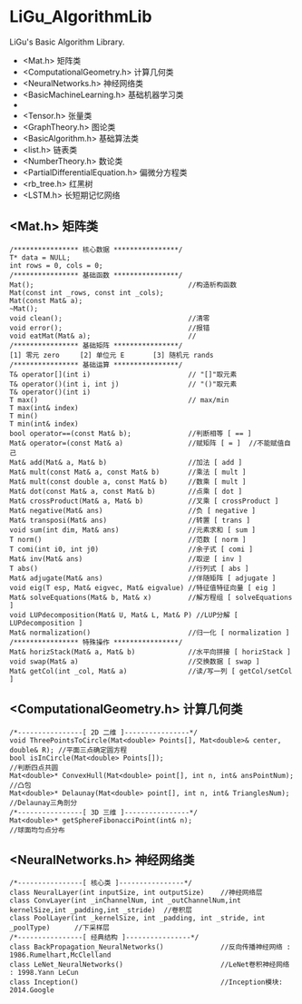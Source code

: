 # LiGu_AlgorithmLib
LiGu's Basic Algorithm Library.  
* <Mat.h>                   矩阵类  
* <ComputationalGeometry.h> 计算几何类  
* <NeuralNetworks.h>        神经网络类
* <BasicMachineLearning.h>  基础机器学习类
*   
* <Tensor.h>                张量类  
* <GraphTheory.h>           图论类 
* <BasicAlgorithm.h>        基础算法类  
* <list.h>                  链表类  
* <NumberTheory.h>          数论类
* <PartialDifferentialEquation.h>   偏微分方程类  
* <rb_tree.h>               红黑树  
* <LSTM.h>                  长短期记忆网络  

## <Mat.h> 矩阵类  
```
/**************** 核心数据 ****************/
T* data = NULL;
int rows = 0, cols = 0;
/**************** 基础函数 ****************/
Mat();                                      //构造析构函数  
Mat(const int _rows, const int _cols);  
Mat(const Mat& a);  
~Mat();
void clean();                               //清零  
void error();                               //报错  
void eatMat(Mat& a);                        //
/**************** 基础矩阵 ****************/  
[1] 零元 zero		[2] 单位元 E		[3] 随机元 rands  
/**************** 基础运算 ****************/  
T& operator[](int i)                        // "[]"取元素  
T& operator()(int i, int j)                 // "()"取元素  
T& operator()(int i) 
T max()                                     // max/min 
T max(int& index) 
T min()  
T min(int& index)  
bool operator==(const Mat& b);              //判断相等 [ == ]
Mat& operator=(const Mat& a)                //赋矩阵 [ = ]  //不能赋值自己
Mat& add(Mat& a, Mat& b)                    //加法 [ add ]
Mat& mult(const Mat& a, const Mat& b)       //乘法 [ mult ]
Mat& mult(const double a, const Mat& b)     //数乘 [ mult ]
Mat& dot(const Mat& a, const Mat& b)        //点乘 [ dot ]
Mat& crossProduct(Mat& a, Mat& b)           //叉乘 [ crossProduct ]
Mat& negative(Mat& ans)                     //负 [ negative ]
Mat& transposi(Mat& ans)                    //转置 [ trans ]
void sum(int dim, Mat& ans)                 //元素求和 [ sum ]
T norm()                                    //范数 [ norm ]
T comi(int i0, int j0)                      //余子式 [ comi ]
Mat& inv(Mat& ans)                          //取逆 [ inv ]
T abs()                                     //行列式 [ abs ]
Mat& adjugate(Mat& ans)                     //伴随矩阵 [ adjugate ]
void eig(T esp, Mat& eigvec, Mat& eigvalue) //特征值特征向量 [ eig ]
Mat& solveEquations(Mat& b, Mat& x)         //解方程组 [ solveEquations ]
void LUPdecomposition(Mat& U, Mat& L, Mat& P) //LUP分解 [ LUPdecomposition ]
Mat& normalization()                        //归一化 [ normalization ]
/**************** 特殊操作 ****************/  
Mat& horizStack(Mat& a, Mat& b)             //水平向拼接 [ horizStack ]
void swap(Mat& a)                           //交换数据 [ swap ]
Mat& getCol(int _col, Mat& a)               //读/写一列 [ getCol/setCol ]
```

## <ComputationalGeometry.h> 计算几何类
```
/*----------------[ 2D 二维 ]----------------*/
void ThreePointsToCircle(Mat<double> Points[], Mat<double>& center, double& R); //平面三点确定圆方程
bool isInCircle(Mat<double> Points[]);                                          //判断四点共圆
Mat<double>* ConvexHull(Mat<double> point[], int n, int& ansPointNum);          //凸包
Mat<double>* Delaunay(Mat<double> point[], int n, int& TrianglesNum);           //Delaunay三角剖分
/*----------------[ 3D 三维 ]----------------*/
Mat<double>* getSphereFibonacciPoint(int& n);                                   //球面均匀点分布
```

## <NeuralNetworks.h> 神经网络类
```
/*----------------[ 核心类 ]----------------*/
class NeuralLayer(int inputSize, int outputSize)    //神经网络层
class ConvLayer(int _inChannelNum, int _outChannelNum,int kernelSize,int _padding,int _stride)  //卷积层
class PoolLayer(int _kernelSize, int _padding, int _stride, int _poolType)      //下采样层
/*----------------[ 经典结构 ]----------------*/
class BackPropagation_NeuralNetworks()              //反向传播神经网络 : 1986.Rumelhart,McClelland
class LeNet_NeuralNetworks()                        //LeNet卷积神经网络 : 1998.Yann LeCun
class Inception()                                   //Inception模块: 2014.Google
```